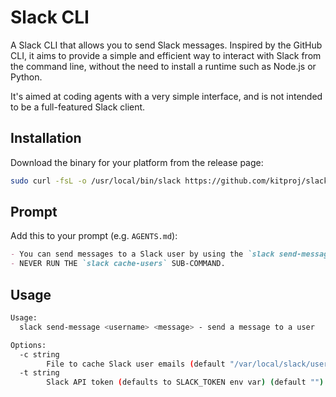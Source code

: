 # Slack CLI

A Slack CLI that allows you to send Slack messages. Inspired by the GitHub CLI, it aims to provide a simple and efficient way to interact with Slack from the command line, without the need to install a runtime such as Node.js or Python.

It's aimed at coding agents with a very simple interface, and is not intended to be a full-featured Slack client.

## Installation

Download the binary for your platform from the release page:

```bash
sudo curl -fsL -o /usr/local/bin/slack https://github.com/kitproj/slack-cli/releases/download/v0.0.3/slack_v0.0.3_linux_arm64
```


## Prompt

Add this to your prompt (e.g. `AGENTS.md`):

```markdown
- You can send messages to a Slack user by using the `slack send-message <username> "<message>"` command. You must not use double quotes in the message.
- NEVER RUN THE `slack cache-users` SUB-COMMAND.
```

## Usage

```bash
Usage:
  slack send-message <username> <message> - send a message to a user

Options:
  -c string
    	File to cache Slack user emails (default "/var/local/slack/user_emails")
  -t string
    	Slack API token (defaults to SLACK_TOKEN env var) (default "")
```

